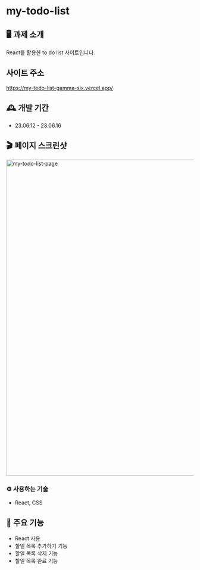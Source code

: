 # my-todo-list

## 🖥️ 과제 소개
React를 활용한 to do list 사이트입니다.

## 사이트 주소
https://my-todo-list-gamma-six.vercel.app/

## 🕰️ 개발 기간
* 23.06.12 - 23.06.16

## 🎬 페이지 스크린샷
<img width="848" alt="my-todo-list-page" src="https://github.com/nna-na/my-todo-list/assets/133615677/a3bfebec-37e9-4de7-8232-3203ccd6f3f4">


### ⚙️ 사용하는 기술
- React, CSS

## 📌 주요 기능
- React 사용
- 할일 목록 추가하기 기능
- 할일 목록 삭제 기능
- 할일 목록 완료 기능

